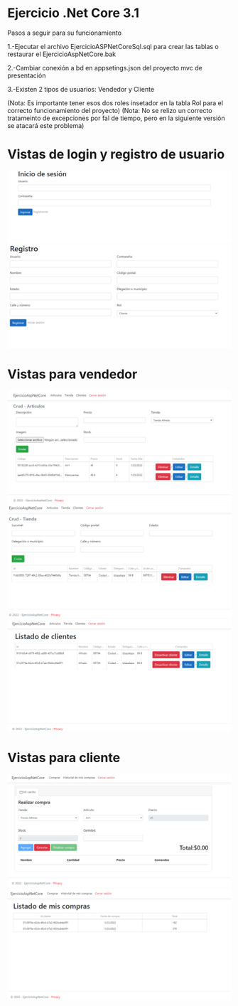 # Ejercicio .Net Core 3.1

Pasos a seguir para su funcionamiento

1.-Ejecutar el archivo EjercicioASPNetCoreSql.sql para crear las tablas o restaurar el EjercicioAspNetCore.bak

2.-Cambiar conexión a bd en appsetings.json del proyecto mvc de presentación

3.-Existen 2 tipos de usuarios: Vendedor y Cliente

(Nota: Es importante tener esos dos roles insetador en la tabla Rol para el correcto funcionamiento del proyecto)
(Nota: No se relizo un correcto tratameinto de excepciones por fal de tiempo, pero en la siguiente versión se atacará este problema)

# Vistas de login y registro de usuario

![cap1](https://github.com/AlfredoSV/EjercicioAspNetCore/blob/master/capturas/cap1.PNG)
![cap2](https://github.com/AlfredoSV/EjercicioAspNetCore/blob/master/capturas/cap2.PNG)

# Vistas para vendedor

![cap3](https://github.com/AlfredoSV/EjercicioAspNetCore/blob/master/capturas/cap3.PNG)
![cap4](https://github.com/AlfredoSV/EjercicioAspNetCore/blob/master/capturas/cap4.PNG)
![cap5](https://github.com/AlfredoSV/EjercicioAspNetCore/blob/master/capturas/cap5.PNG)




# Vistas para cliente 

![cap6](https://github.com/AlfredoSV/EjercicioAspNetCore/blob/master/capturas/cap6.PNG)
![cap7](https://github.com/AlfredoSV/EjercicioAspNetCore/blob/master/capturas/cap7.PNG)


